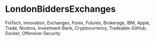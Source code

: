 # LondonBiddersExchanges
FinTech, Innovation, Exchanges, Forex, Futures, Brokerage, IBM, Apple, Trade, Nostros, Investment-Bank, Cryptocurrency, Tradeable-GitHub, Docker, Offensive-Security 
